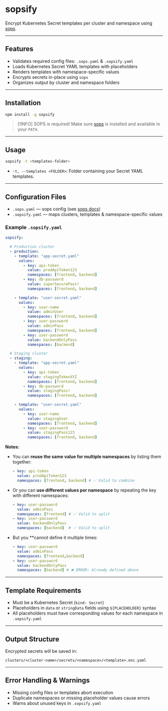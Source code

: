 # sopsify

Encrypt Kubernetes Secret templates per cluster and namespace using [sops](https://github.com/mozilla/sops).

---

## Features

- Validates required config files: `.sops.yaml` & `.sopsify.yaml`
- Loads Kubernetes Secret YAML templates with placeholders
- Renders templates with namespace-specific values
- Encrypts secrets in-place using `sops`
- Organizes output by cluster and namespace folders

---

## Installation

```bash
npm install -g sopsify
````

> [!INFO] SOPS is required!
> Make sure [sops](https://github.com/mozilla/sops) is installed and available in your `PATH`.

---

## Usage

```bash
sopsify -t <templates-folder>
```

* `-t, --templates <FOLDER>`: Folder containing your Secret YAML templates.

---

## Configuration Files

* `.sops.yaml` — sops config (see [sops docs](https://github.com/mozilla/sops#configuration))
* `.sopsify.yaml` — maps clusters, templates & namespace-specific values

### Example `.sopsify.yaml`

```yaml
sopsify:

  # Production cluster
  - production:
    - template: "app-secret.yaml"
      values:
        - key: api-token
          value: prodApiToken123
          namespaces: [frontend, backend]
        - key: db-password
          value: superSecurePass!
          namespaces: [frontend, backend]

    - template: "user-secret.yaml"
      values:
        - key: user-name
          value: adminUser
          namespaces: [frontend, backend]
        - key: user-password
          value: adminPass
          namespaces: [frontend, backend]
        - key: user-password
          value: backendOnlyPass
          namespaces: [backend]

  # Staging cluster
  - staging:
    - template: "app-secret.yaml"
      values:
        - key: api-token
          value: stagingTokenXYZ
          namespaces: [frontend, backend]
        - key: db-password
          value: stagingPass!
          namespaces: [frontend, backend]

    - template: "user-secret.yaml"
      values:
        - key: user-name
          value: stagingUser
          namespaces: [frontend, backend]
        - key: user-password
          value: stagingPass123
          namespaces: [frontend, backend]
```

**Notes:**

* You can **reuse the same value for multiple namespaces** by listing them together:

  ```yaml
  - key: api-token
    value: prodApiToken123
    namespaces: [frontend, backend] # ✅ Valid to combine
  ```

* Or you can **use different values per namespace** by repeating the key with different namespaces:

  ```yaml
  - key: user-password
    value: adminPass
    namespaces: [frontend] # ✅ Valid to split
  - key: user-password
    value: backendOnlyPass
    namespaces: [backend]  # ✅ Valid to split
  ```

* But you **cannot define it multiple times:

  ```yaml
  - key: user-password
    value: adminPass
    namespaces: [frontend,backend]
  - key: user-password
    value: backendOnlyPass
    namespaces: [backend] # ❌ ERROR: Already defined above
  ```

---

## Template Requirements

* Must be a Kubernetes Secret (`kind: Secret`)
* Placeholders in `data` or `stringData` fields using `${PLACEHOLDER}` syntax
* All placeholders must have corresponding values for each namespace in `.sopsify.yaml`

---

## Output Structure

Encrypted secrets will be saved in:

```
clusters/<cluster-name>/secrets/<namespace>/<template>.enc.yaml
```

---

## Error Handling & Warnings

* Missing config files or templates abort execution
* Duplicate namespaces or missing placeholder values cause errors
* Warns about unused keys in `.sopsify.yaml`


